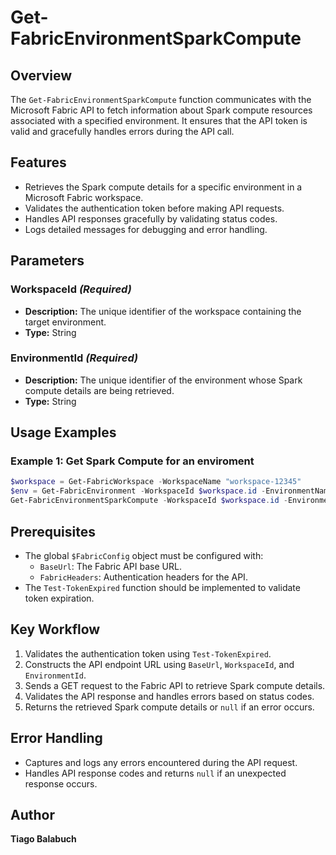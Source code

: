 # Get-FabricEnvironmentSparkCompute

## Overview

The `Get-FabricEnvironmentSparkCompute` function communicates with the Microsoft Fabric API to fetch information about Spark compute resources associated with a specified environment. It ensures that the API token is valid and gracefully handles errors during the API call.

## Features

- Retrieves the Spark compute details for a specific environment in a Microsoft Fabric workspace.
- Validates the authentication token before making API requests.
- Handles API responses gracefully by validating status codes.
- Logs detailed messages for debugging and error handling.

## Parameters

### WorkspaceId *(Required)*

- **Description:** The unique identifier of the workspace containing the target environment.
- **Type:** String

### EnvironmentId *(Required)*

- **Description:** The unique identifier of the environment whose Spark compute details are being retrieved.
- **Type:** String

## Usage Examples

### Example 1: Get Spark Compute for an enviroment

```powershell
$workspace = Get-FabricWorkspace -WorkspaceName "workspace-12345"
$env = Get-FabricEnvironment -WorkspaceId $workspace.id -EnvironmentName "Env01"
Get-FabricEnvironmentSparkCompute -WorkspaceId $workspace.id -EnvironmentId $env.id
```

## Prerequisites

- The global `$FabricConfig` object must be configured with:
  - `BaseUrl`: The Fabric API base URL.
  - `FabricHeaders`: Authentication headers for the API.
- The `Test-TokenExpired` function should be implemented to validate token expiration.

## Key Workflow

1. Validates the authentication token using `Test-TokenExpired`.
2. Constructs the API endpoint URL using `BaseUrl`, `WorkspaceId`, and `EnvironmentId`.
3. Sends a GET request to the Fabric API to retrieve Spark compute details.
4. Validates the API response and handles errors based on status codes.
5. Returns the retrieved Spark compute details or `null` if an error occurs.

## Error Handling

- Captures and logs any errors encountered during the API request.
- Handles API response codes and returns `null` if an unexpected response occurs.

## Author

**Tiago Balabuch**
